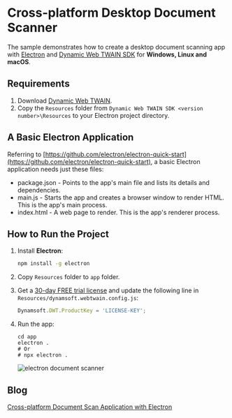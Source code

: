 # Cross-platform Desktop Document Scanner 

The sample demonstrates how to create a desktop document scanning app with [Electron](http://electron.atom.io/docs/latest/tutorial/quick-start) and [Dynamic Web TWAIN SDK](https://www.dynamsoft.com/web-twain/overview/) for **Windows, Linux and macOS**.

## Requirements
1. Download [Dynamic Web TWAIN](https://www.dynamsoft.com/web-twain/downloads).
2. Copy the `Resources` folder from `Dynamic Web TWAIN SDK <version number>\Resources` to your Electron project directory.

## A Basic Electron Application
Referring to [https://github.com/electron/electron-quick-start](https://github.com/electron/electron-quick-start), a basic Electron application needs just these files:

- package.json - Points to the app's main file and lists its details and dependencies.
- main.js - Starts the app and creates a browser window to render HTML. This is the app's main process.
- index.html - A web page to render. This is the app's renderer process.

## How to Run the Project

1. Install **Electron**:

    ```bash
    npm install -g electron
    ```
2. Copy `Resources` folder to `app` folder.
2. Get a [30-day FREE trial license](https://www.dynamsoft.com/customer/license/trialLicense) and update the following line in `Resources/dynamsoft.webtwain.config.js`:

    ```js
    Dynamsoft.DWT.ProductKey = 'LICENSE-KEY';
    ```

3. Run the app:

    ```
    cd app
    electron .
    # Or 
    # npx electron .
    ```

    ![electron document scanner](https://www.dynamsoft.com/codepool/img/2021/06/electron-document-scanner.png)


## Blog
[Cross-platform Document Scan Application with Electron](http://www.codepool.biz/crossplatform-document-scan-electron.html)
